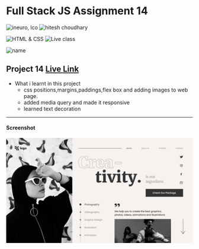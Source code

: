 # Full Stack JS Assignment 14

![ineuro, lco](https://img.shields.io/badge/iNeuron-LCO-green)
![hitesh choudhary](https://img.shields.io/badge/Hitesh--Choudhary-Full--stack--JS--bootcamp-red)

![HTML & CSS](https://img.shields.io/badge/HTML-CSS-orange)
![Live class](https://img.shields.io/badge/LIVE--CLASS-PROJECT--14--lightgrey)

![name](https://img.shields.io/badge/name%20-praveen-green)

## Project 14 [Live Link](https://fullstack-js-project-14-praveen.netlify.app/)

-   What i learnt in this project
    - css positions,margins,paddings,flex box and adding images to web page. 
    - added media query and made it responsive
    - learned text decoration

---
#### Screenshot

![Desktop](./Thumbnail.png)
